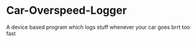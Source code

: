 # Car-Overspeed-Logger
A device based program which logs stuff whenever your car goes brrt too fast
